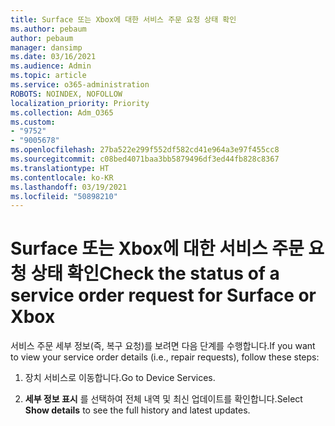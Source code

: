 ```yaml
---
title: Surface 또는 Xbox에 대한 서비스 주문 요청 상태 확인
ms.author: pebaum
author: pebaum
manager: dansimp
ms.date: 03/16/2021
ms.audience: Admin
ms.topic: article
ms.service: o365-administration
ROBOTS: NOINDEX, NOFOLLOW
localization_priority: Priority
ms.collection: Adm_O365
ms.custom:
- "9752"
- "9005678"
ms.openlocfilehash: 27ba522e299f552df582cd41e964a3e97f455cc8
ms.sourcegitcommit: c08bed4071baa3bb5879496df3ed44fb828c8367
ms.translationtype: HT
ms.contentlocale: ko-KR
ms.lasthandoff: 03/19/2021
ms.locfileid: "50898210"
---
```

# <a name="check-the-status-of-a-service-order-request-for-surface-or-xbox"></a><span data-ttu-id="b15c9-102">Surface 또는 Xbox에 대한 서비스 주문 요청 상태 확인</span><span class="sxs-lookup"><span data-stu-id="b15c9-102">Check the status of a service order request for Surface or Xbox</span></span>

<span data-ttu-id="b15c9-103">서비스 주문 세부 정보(즉, 복구 요청)를 보려면 다음 단계를 수행합니다.</span><span class="sxs-lookup"><span data-stu-id="b15c9-103">If you want to view your service order details (i.e., repair requests), follow these steps:</span></span>

1. <span data-ttu-id="b15c9-104">장치 서비스로 이동합니다.</span><span class="sxs-lookup"><span data-stu-id="b15c9-104">Go to Device Services.</span></span>

1. <span data-ttu-id="b15c9-105">**세부 정보 표시** 를 선택하여 전체 내역 및 최신 업데이트를 확인합니다.</span><span class="sxs-lookup"><span data-stu-id="b15c9-105">Select **Show details** to see the full history and latest updates.</span></span>

